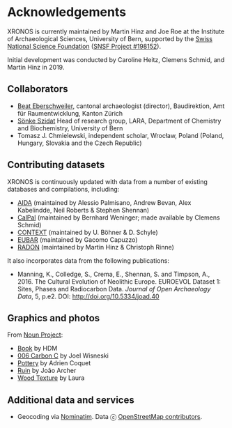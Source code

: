 # Acknowledgements

XRONOS is currently maintained by Martin Hinz and Joe Roe at the Institute of Archaeological Sciences, University of Bern, supported by the [Swiss National Science Foundation](https://www.snf.ch/en) ([SNSF Project #198152](https://data.snf.ch/grants/grant/198153)).

Initial development was conducted by Caroline Heitz, Clemens Schmid, and Martin Hinz in 2019.

## Collaborators

* [Beat Eberschweiler](https://www.stadt-zuerich.ch/hbd/de/index/ueber_das_departement/organisation/gremium/denkmalpflegekommission/beat_eberschweiler.html), cantonal archaeologist (director), Baudirektion, Amt für Raumentwicklung, Kanton Zürich
* [Sönke Szidat](https://www.14c.unibe.ch/about_us/team/lara_team/prof_dr_szidat_soenke/index_eng.html) Head of research group, LARA, Department of Chemistry and Biochemistry, University of Bern
* Tomasz J. Chmielewski, independent scholar, Wrocław, Poland (Poland, Hungary, Slovakia and the Czech Republic)

## Contributing datasets

XRONOS is continuously updated with data from a number of existing databases and compilations, including:

* [AIDA](https://github.com/apalmisano82/AIDA) (maintained by Alessio Palmisano, Andrew Bevan, Alex Kabelindde, Neil Roberts & Stephen Shennan)
* [CalPal](https://github.com/nevrome/CalPal-Database) (maintained by Bernhard Weninger; made available by Clemens Schmid)
* [CONTEXT](http://context-database.uni-koeln.de/) (maintained by U. Böhner & D. Schyle)
* [EUBAR](https://telearchaeology.org/eubar-c14-database/) (maintained by Gacomo Capuzzo)
* [RADON](https://radon.ufg.uni-kiel.de/) (maintained by Martin Hinz & Christoph Rinne)

It also incorporates data from the following publications:

* Manning, K., Colledge, S., Crema, E., Shennan, S. and Timpson, A., 2016. The Cultural Evolution of Neolithic Europe. EUROEVOL Dataset 1: Sites, Phases and Radiocarbon Data. *Journal of Open Archaeology Data*, 5, p.e2. DOI: <http://doi.org/10.5334/joad.40>

## Graphics and photos

From [Noun Project](htt[s://thenounproject.com):

* [Book](https://thenounproject.com/icon/book-5433144/) by HDM
* [006 Carbon C](https://thenounproject.com/icon/006-carbon-c-1022338/) by Joel Wisneski
* [Pottery](https://thenounproject.com/icon/pottery-3969143/) by Adrien Coquet
* [Ruin](https://thenounproject.com/icon/ruin-568421/) by João Archer
* [Wood Texture](https://thenounproject.com/icon/wood-texture-3674579/) by Laura

## Additional data and services

* Geocoding via [Nominatim](https://nominatim.org/). Data ⓒ [OpenStreetMap contributors](https://www.openstreetmap.org/copyright).
